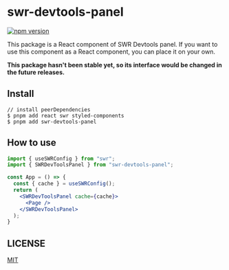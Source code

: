 # swr-devtools-panel

[![npm version](https://badge.fury.io/js/swr-devtools-panel.svg)](https://badge.fury.io/js/swr-devtools-panel)

This package is a React component of SWR Devtools panel. If you want to use this component as a React component, you can place it on your own.

**This package hasn't been stable yet, so its interface would be changed in the future releases.**
## Install

```
// install peerDependencies
$ pnpm add react swr styled-components
$ pnpm add swr-devtools-panel
```

## How to use

```jsx
import { useSWRConfig } from "swr";
import { SWRDevToolsPanel } from "swr-devtools-panel";

const App = () => {
  const { cache } = useSWRConfig();
  return (
    <SWRDevToolsPanel cache={cache}>
      <Page />
    </SWRDevToolsPanel>
  );
}
```

## LICENSE

[MIT](LICENSE.md)
